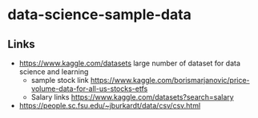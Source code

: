 # data-science-sample-data


## Links

* https://www.kaggle.com/datasets large number of dataset for data science and learning
  * sample stock link  https://www.kaggle.com/borismarjanovic/price-volume-data-for-all-us-stocks-etfs
  * Salary links https://www.kaggle.com/datasets?search=salary
* https://people.sc.fsu.edu/~jburkardt/data/csv/csv.html

